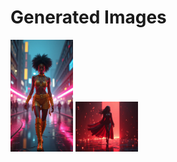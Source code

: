 # Generated Images



<img src="2025_07_21_01.png" width="100"/> <img src="2025_07_21_02.png" width="100"/>